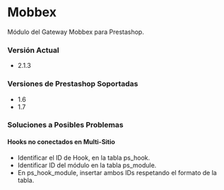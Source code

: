 # Mobbex

Módulo del Gateway Mobbex para Prestashop.

### Versión Actual

- 2.1.3

### Versiones de Prestashop Soportadas  

- 1.6
- 1.7

### Soluciones a Posibles Problemas

#### Hooks no conectados en Multi-Sitio
- Identificar el ID de Hook, en la tabla ps_hook.
- Identificar ID del módulo en la tabla ps_module.
- En ps_hook_module, insertar ambos IDs respetando el formato de la tabla.
